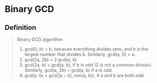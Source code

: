 # Binary GCD
## Definition
> Binary GCD algorithm:
> 1. gcd(0, b) = b, because everything divides zero, and b is the largest number that divides b. Similarly, gcd(a, 0) = a.
> 2. gcd(2a, 2b) = 2·gcd(a, b)
> 3. gcd(2a, b) = gcd(a, b), if b is odd (2 is not a common divisor). Similarly, gcd(a, 2b) = gcd(a, b) if a is odd.
> 4. gcd(a, b) = gcd(|a − b|, min(a, b)), if a and b are both odd.

